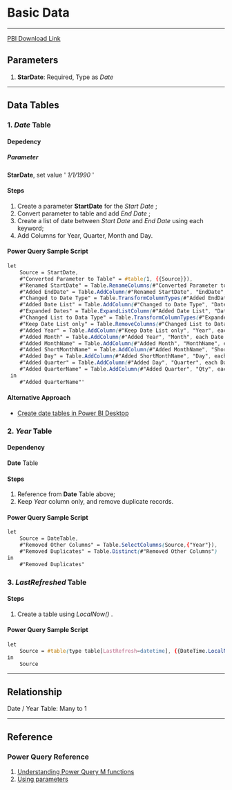 # Basic Data

----------

[PBI Download Link](./PBI/Baseline.pbix)

## Parameters

1. **StarDate**: Required, Type as <em> Date </em>

----------

## Data Tables

### 1. <em>Date</em> Table

#### Depedency

##### Parameter

**StarDate**, set value '<em> 1/1/1990 </em>'

#### Steps
1. Create a parameter **StartDate** for the <em> Start Date </em>;
1. Convert parameter to table and add <em> End Date </em>;
1. Create a list of date between <em> Start Date </em> and <em> End Date </em> using each keyword;
1. Add Columns for Year, Quarter, Month and Day.

#### Power Query Sample Script
```css
let
    Source = StartDate,
    #"Converted Parameter to Table" = #table(1, {{Source}}),
    #"Renamed StartDate" = Table.RenameColumns(#"Converted Parameter to Table",{{"Column1", "StartDate"}}),
    #"Added EndDate" = Table.AddColumn(#"Renamed StartDate", "EndDate", each Date.From(Date.EndOfYear(DateTime.LocalNow()))),
    #"Changed to Date Type" = Table.TransformColumnTypes(#"Added EndDate",{{"StartDate", type date}, {"EndDate", type date}}),
    #"Added Date List" = Table.AddColumn(#"Changed to Date Type", "Date", each {Number.From([StartDate])..Number.From([EndDate])}),
    #"Expanded Dates" = Table.ExpandListColumn(#"Added Date List", "Date"),
    #"Changed List to Data Type" = Table.TransformColumnTypes(#"Expanded Dates",{{"Date", type date}}),
    #"Keep Date List only" = Table.RemoveColumns(#"Changed List to Data Type",{"StartDate", "EndDate"}),
    #"Added Year" = Table.AddColumn(#"Keep Date List only", "Year", each Date.Year([Date]), Int64.Type),
    #"Added Month" = Table.AddColumn(#"Added Year", "Month", each Date.Month([Date]), Int64.Type),
    #"Added MonthName" = Table.AddColumn(#"Added Month", "MonthName", each Date.MonthName([Date])),
    #"Added ShortMonthName" = Table.AddColumn(#"Added MonthName", "ShortMonthName", each Text.Start([MonthName],3)),
    #"Added Day" = Table.AddColumn(#"Added ShortMonthName", "Day", each Date.Day([Date]), Int64.Type),
    #"Added Quarter" = Table.AddColumn(#"Added Day", "Quarter", each Date.QuarterOfYear([Date]), Int64.Type),
    #"Added QuarterName" = Table.AddColumn(#"Added Quarter", "Qty", each Text.Combine({Text.From([Year], "en-US"), "-Q", Text.From([Quarter], "en-US")}), type text)
 in
    #"Added QuarterName"'
```

#### Alternative Approach
- [Create date tables in Power BI Desktop](https://learn.microsoft.com/en-us/power-bi/guidance/model-date-tables)

### 2. <em>Year</em> Table

#### Dependency

**Date** Table

#### Steps
1. Reference from **Date** Table above;
1. Keep <em>Year</em> column only, and remove duplicate records.

#### Power Query Sample Script
```css
let
    Source = DateTable,
    #"Removed Other Columns" = Table.SelectColumns(Source,{"Year"}),
    #"Removed Duplicates" = Table.Distinct(#"Removed Other Columns")
in
    #"Removed Duplicates"
```

### 3. <em> LastRefreshed</em> Table

#### Steps
1. Create a table using <em> LocalNow() </em>.

#### Power Query Sample Script
```css
let
    Source = #table(type table[LastRefresh=datetime], {{DateTime.LocalNow()}})
in
    Source
```
----------

## Relationship
Date / Year Table: Many to 1

----------

## Reference

### Power Query Reference

1. [Understanding Power Query M functions](https://learn.microsoft.com/en-us/powerquery-m/understanding-power-query-m-functions)
1. [Using parameters](https://learn.microsoft.com/en-us/power-query/power-query-query-parameters)
